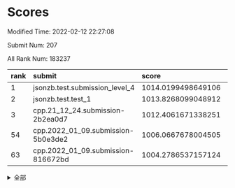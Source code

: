 # Scores

Modified Time: 2022-02-12 22:27:08

Submit Num: 207

All Rank Num: 183237

| rank |               submit               |       score        |       sigma        | pk_num |
| :--- | :--------------------------------- | :----------------- | :----------------- | :----- |
| 1    | jsonzb.test.submission_level_4     | 1014.0199498649106 | 0.8030677901585693 | 3536   |
| 2    | jsonzb.test.test_1                 | 1013.8268099048912 | 0.8275494928905897 | 3545   |
| 3    | cpp.21_12_24.submission-2b2ea0d7   | 1012.4061671338251 | 0.7940036325175003 | 3541   |
| 54   | cpp.2022_01_09.submission-5b0e3de2 | 1006.0667678004505 | 0.7258325005267137 | 3542   |
| 63   | cpp.2022_01_09.submission-816672bd | 1004.2786537157124 | 0.7179581764349526 | 3542   |


<details>
<summary>全部</summary>

| rank |                 submit                 |       score        |       sigma        | pk_num |
| :--- | :------------------------------------- | :----------------- | :----------------- | :----- |
| 1    | jsonzb.test.submission_level_4         | 1014.0199498649106 | 0.8030677901585693 | 3536   |
| 2    | jsonzb.test.test_1                     | 1013.8268099048912 | 0.8275494928905897 | 3545   |
| 3    | cpp.21_12_24.submission-2b2ea0d7       | 1012.4061671338251 | 0.7940036325175003 | 3541   |
| 4    | gobigger.level_3.submission_level_3_46 | 1011.7186987910495 | 0.7779065577075468 | 3539   |
| 5    | gobigger.level_3.submission_level_3_38 | 1011.5457946382852 | 0.7706911456267672 | 3544   |
| 6    | gobigger.level_3.submission_level_3_40 | 1011.4601869323646 | 0.7781154268222306 | 3538   |
| 7    | gobigger.level_3.submission_level_3_21 | 1011.3780465346675 | 0.7454578397521846 | 3538   |
| 8    | gobigger.level_3.submission_level_3_2  | 1011.1046097681074 | 0.7797241413627544 | 3538   |
| 9    | gobigger.level_3.submission_level_3_28 | 1011.0071588283139 | 0.7592779384009493 | 3539   |
| 10   | gobigger.level_3.submission_level_3_1  | 1010.8001991572604 | 0.7662166570475789 | 3540   |
| 11   | gobigger.level_3.submission_level_3_6  | 1010.7843901314507 | 0.7575470350773507 | 3540   |
| 12   | gobigger.level_3.submission_level_3_42 | 1010.7366298693275 | 0.7556295855990273 | 3539   |
| 13   | gobigger.level_3.submission_level_3_13 | 1010.7269605858811 | 0.7705864150739842 | 3540   |
| 14   | gobigger.level_3.submission_level_3_34 | 1010.5932030787469 | 0.7632024392692666 | 3539   |
| 15   | gobigger.level_3.submission_level_3_36 | 1010.541377463848  | 0.7369946015359565 | 3541   |
| 16   | gobigger.level_3.submission_level_3_7  | 1010.5320905150691 | 0.7636629815582862 | 3547   |
| 17   | gobigger.level_3.submission_level_3_32 | 1010.4913938578825 | 0.7570567681262304 | 3547   |
| 18   | gobigger.level_3.submission_level_3_9  | 1010.453769234305  | 0.7619278941509111 | 3535   |
| 19   | gobigger.level_3.submission_level_3_12 | 1010.4000200459113 | 0.757603620570596  | 3539   |
| 20   | gobigger.level_3.submission_level_3_14 | 1010.3808180000512 | 0.7336638442881173 | 3542   |
| 21   | gobigger.level_3.submission_level_3_11 | 1010.3608683351684 | 0.7717243171808684 | 3543   |
| 22   | gobigger.level_3.submission_level_3_3  | 1010.3088464384526 | 0.7644332620695705 | 3538   |
| 23   | gobigger.level_3.submission_level_3_30 | 1010.2825432946977 | 0.7474046646537152 | 3543   |
| 24   | gobigger.level_3.submission_level_3_10 | 1010.1342631302314 | 0.7595164618642972 | 3540   |
| 25   | gobigger.level_3.submission_level_3_49 | 1010.1197084104565 | 0.7569646317781986 | 3546   |
| 26   | gobigger.level_3.submission_level_3_35 | 1010.1191880115633 | 0.7563519916029382 | 3543   |
| 27   | gobigger.level_3.submission_level_3_37 | 1010.0140171941376 | 0.7727168467134619 | 3542   |
| 28   | gobigger.level_3.submission_level_3_44 | 1009.9985032051659 | 0.7354244603159005 | 3546   |
| 29   | gobigger.level_3.submission_level_3_22 | 1009.9883121507493 | 0.771445748133784  | 3543   |
| 30   | gobigger.level_3.submission_level_3_27 | 1009.9817851950475 | 0.7453294129712839 | 3541   |
| 31   | gobigger.level_3.submission_level_3_16 | 1009.9651020421268 | 0.7520709851756676 | 3543   |
| 32   | gobigger.level_3.submission_level_3_26 | 1009.963742014899  | 0.7648591375758382 | 3542   |
| 33   | gobigger.level_3.submission_level_3_0  | 1009.9278328790268 | 0.7548787858658075 | 3546   |
| 34   | gobigger.level_3.submission_level_3_41 | 1009.8861874211933 | 0.7648756687702734 | 3542   |
| 35   | gobigger.level_3.submission_level_3_24 | 1009.8370191805172 | 0.7459521562833064 | 3541   |
| 36   | gobigger.level_3.submission_level_3_29 | 1009.7756906278765 | 0.7526722206270436 | 3538   |
| 37   | gobigger.level_3.submission_level_3_20 | 1009.7414456687183 | 0.752252728761817  | 3540   |
| 38   | gobigger.level_3.submission_level_3_5  | 1009.5656622376782 | 0.7776586522923948 | 3540   |
| 39   | gobigger.level_3.submission_level_3_19 | 1009.462080873387  | 0.737588542006517  | 3542   |
| 40   | gobigger.level_3.submission_level_3_25 | 1009.2916115453414 | 0.754389944078405  | 3540   |
| 41   | gobigger.level_3.submission_level_3_43 | 1009.2588394192844 | 0.7298021386155529 | 3537   |
| 42   | gobigger.level_3.submission_level_3_17 | 1009.2088640090998 | 0.7488231182371877 | 3546   |
| 43   | gobigger.level_3.submission_level_3_4  | 1009.16515986585   | 0.7222195404296733 | 3542   |
| 44   | gobigger.level_3.submission_level_3_45 | 1009.1281149889487 | 0.7486625539015508 | 3542   |
| 45   | gobigger.level_3.submission_level_3_31 | 1009.0770792846749 | 0.74754322869589   | 3541   |
| 46   | gobigger.level_3.submission_level_3_18 | 1009.0639650058819 | 0.7371955832733232 | 3543   |
| 47   | gobigger.level_3.submission_level_3_8  | 1009.0625817399335 | 0.7395888834973147 | 3541   |
| 48   | gobigger.level_3.submission_level_3_33 | 1008.9061997177342 | 0.761823124400779  | 3534   |
| 49   | gobigger.level_3.submission_level_3_23 | 1008.7898413778524 | 0.7434488233029024 | 3539   |
| 50   | gobigger.level_3.submission_level_3_39 | 1008.7808239664137 | 0.747491489825836  | 3542   |
| 51   | gobigger.level_3.submission_level_3_48 | 1008.7792811506745 | 0.7282940301506112 | 3543   |
| 52   | gobigger.level_3.submission_level_3_47 | 1008.5708189421977 | 0.7482348536024388 | 3539   |
| 53   | gobigger.level_3.submission_level_3_15 | 1008.1959901914347 | 0.7439571840688906 | 3543   |
| 54   | cpp.2022_01_09.submission-5b0e3de2     | 1006.0667678004505 | 0.7258325005267137 | 3542   |
| 55   | gobigger.level_1.submission_level_1_43 | 1005.1938423779175 | 0.7291432080494792 | 3543   |
| 56   | gobigger.level_1.submission_level_1_37 | 1004.6453069559033 | 0.7231287407190221 | 3541   |
| 57   | gobigger.level_1.submission_level_1_6  | 1004.6345481063731 | 0.7188866556994735 | 3546   |
| 58   | gobigger.level_1.submission_level_1_36 | 1004.5323600926986 | 0.7206006022374218 | 3541   |
| 59   | gobigger.level_1.submission_level_1_39 | 1004.5288629447888 | 0.7137675707013647 | 3542   |
| 60   | gobigger.level_1.submission_level_1_45 | 1004.3846802651052 | 0.7230911697210012 | 3541   |
| 61   | gobigger.level_1.submission_level_1_5  | 1004.3090864639086 | 0.715634445445554  | 3544   |
| 62   | gobigger.level_1.submission_level_1_3  | 1004.2870104933351 | 0.7104524191766386 | 3542   |
| 63   | cpp.2022_01_09.submission-816672bd     | 1004.2786537157124 | 0.7179581764349526 | 3542   |
| 64   | gobigger.level_1.submission_level_1_28 | 1004.2200316609271 | 0.7161293329783768 | 3539   |
| 65   | gobigger.level_1.submission_level_1_26 | 1004.1164684225397 | 0.7108189876035612 | 3540   |
| 66   | gobigger.level_1.submission_level_1_15 | 1004.0493325625505 | 0.7136266812792483 | 3543   |
| 67   | gobigger.level_1.submission_level_1_21 | 1003.856619066788  | 0.7198354304756698 | 3542   |
| 68   | gobigger.level_1.submission_level_1_41 | 1003.8320107707352 | 0.7212947109252256 | 3539   |
| 69   | gobigger.level_1.submission_level_1_13 | 1003.728103147194  | 0.7233912717051376 | 3543   |
| 70   | gobigger.level_1.submission_level_1_44 | 1003.6877649691518 | 0.7098399991446708 | 3541   |
| 71   | gobigger.level_1.submission_level_1_14 | 1003.6759319221711 | 0.7145304048081469 | 3544   |
| 72   | gobigger.level_1.submission_level_1_30 | 1003.6155302223785 | 0.7280072119415049 | 3543   |
| 73   | gobigger.level_1.submission_level_1_10 | 1003.5658537817824 | 0.7182535332591106 | 3545   |
| 74   | gobigger.level_1.submission_level_1_18 | 1003.544415924858  | 0.7132734594969021 | 3543   |
| 75   | gobigger.level_1.submission_level_1_33 | 1003.5229175265204 | 0.7143582329019843 | 3539   |
| 76   | gobigger.level_1.submission_level_1_47 | 1003.4893245350764 | 0.7129222306751927 | 3537   |
| 77   | gobigger.level_1.submission_level_1_48 | 1003.4677670867826 | 0.7267547047263393 | 3537   |
| 78   | gobigger.level_1.submission_level_1_9  | 1003.4544693144406 | 0.7199789843958202 | 3536   |
| 79   | gobigger.level_1.submission_level_1_49 | 1003.4442752643156 | 0.7184763681379881 | 3539   |
| 80   | gobigger.level_1.submission_level_1_25 | 1003.4418701863999 | 0.712618826741793  | 3542   |
| 81   | gobigger.level_1.submission_level_1_20 | 1003.4224640267713 | 0.7111121137588098 | 3546   |
| 82   | gobigger.level_1.submission_level_1_16 | 1003.4146717244608 | 0.7340784633034455 | 3539   |
| 83   | gobigger.level_1.submission_level_1_22 | 1003.233152998658  | 0.7248289286150729 | 3537   |
| 84   | gobigger.level_1.submission_level_1_0  | 1003.1929924966371 | 0.7160797607694381 | 3543   |
| 85   | gobigger.level_1.submission_level_1_24 | 1003.1635380625986 | 0.7096886845962991 | 3540   |
| 86   | gobigger.level_1.submission_level_1_34 | 1003.1049462004524 | 0.7153166959193447 | 3543   |
| 87   | gobigger.level_1.submission_level_1_12 | 1003.1015816964458 | 0.7186731383275378 | 3537   |
| 88   | gobigger.level_1.submission_level_1_27 | 1003.0938317773104 | 0.7038708678312133 | 3541   |
| 89   | gobigger.level_1.submission_level_1_23 | 1003.0457836505788 | 0.7111791598511957 | 3540   |
| 90   | gobigger.level_1.submission_level_1_32 | 1003.0204076899361 | 0.7248150588796077 | 3543   |
| 91   | gobigger.level_1.submission_level_1_40 | 1003.0132586230947 | 0.7189183879315437 | 3540   |
| 92   | gobigger.level_1.submission_level_1_38 | 1002.9560285857401 | 0.7091513112704468 | 3537   |
| 93   | gobigger.level_1.submission_level_1_8  | 1002.9532571824499 | 0.7115790417000566 | 3546   |
| 94   | gobigger.level_1.submission_level_1_2  | 1002.8102092161245 | 0.7124048577557065 | 3543   |
| 95   | gobigger.level_1.submission_level_1_42 | 1002.7716715788457 | 0.7202011156750968 | 3538   |
| 96   | gobigger.level_1.submission_level_1_31 | 1002.6703183593742 | 0.727442914510978  | 3539   |
| 97   | gobigger.level_1.submission_level_1_7  | 1002.5235651707713 | 0.7173556360978796 | 3545   |
| 98   | gobigger.level_1.submission_level_1_11 | 1002.5031719454624 | 0.7196821499469436 | 3543   |
| 99   | gobigger.level_1.submission_level_1_46 | 1002.0809465453212 | 0.7095479837112916 | 3539   |
| 100  | gobigger.level_1.submission_level_1_29 | 1001.9052146705146 | 0.709550219451711  | 3537   |
| 101  | gobigger.level_1.submission_level_1_17 | 1001.8657308893959 | 0.707952485438972  | 3543   |
| 102  | gobigger.level_1.submission_level_1_1  | 1001.7324556361053 | 0.7193068293128604 | 3540   |
| 103  | gobigger.level_1.submission_level_1_19 | 1001.6575533044654 | 0.7145447713141044 | 3543   |
| 104  | gobigger.level_1.submission_level_1_35 | 1001.1194068446451 | 0.7008675413940445 | 3537   |
| 105  | gobigger.level_1.submission_level_1_4  | 1000.7699091688338 | 0.6996950160205203 | 3539   |
| 106  | gobigger.random.submission_random_39   | 997.124834731647   | 0.7050119716222236 | 3539   |
| 107  | gobigger.random.submission_random_44   | 997.0828041712774  | 0.7029410480675355 | 3535   |
| 108  | gobigger.random.submission_random_0    | 997.0671491577885  | 0.712680038621824  | 3542   |
| 109  | gobigger.random.submission_random_30   | 996.9763064269173  | 0.7156026245222172 | 3536   |
| 110  | gobigger.random.submission_random_21   | 996.8457686947363  | 0.7136918719556645 | 3538   |
| 111  | gobigger.random.submission_random_2    | 996.8428595170924  | 0.7145430812075919 | 3538   |
| 112  | gobigger.random.submission_random_37   | 996.8072338082053  | 0.714502380926204  | 3543   |
| 113  | gobigger.random.submission_random_45   | 996.791903538636   | 0.7055144073523113 | 3543   |
| 114  | gobigger.random.submission_random_18   | 996.5893478497208  | 0.7121258900496785 | 3539   |
| 115  | gobigger.random.submission_random_31   | 996.5494270349592  | 0.7057181922973528 | 3536   |
| 116  | gobigger.random.submission_random_36   | 996.4596965169968  | 0.7133688762276593 | 3540   |
| 117  | gobigger.random.submission_random_47   | 996.3926695769496  | 0.7170407295258244 | 3544   |
| 118  | gobigger.random.submission_random_20   | 996.2961090034452  | 0.7027413236990837 | 3537   |
| 119  | gobigger.random.submission_random_38   | 996.2759191434709  | 0.7190348908974381 | 3543   |
| 120  | gobigger.random.submission_random_8    | 996.2672183999889  | 0.7235714473742676 | 3541   |
| 121  | gobigger.random.submission_random_6    | 996.2588820753224  | 0.711697731293929  | 3540   |
| 122  | gobigger.random.submission_random_9    | 996.2513235941472  | 0.7174569460688335 | 3538   |
| 123  | gobigger.random.submission_random_48   | 996.1745322427822  | 0.7006427289678714 | 3534   |
| 124  | gobigger.random.submission_random_16   | 996.1385493457391  | 0.7067992955890017 | 3539   |
| 125  | gobigger.random.submission_random_49   | 996.0962420565285  | 0.7212741348334649 | 3545   |
| 126  | gobigger.random.submission_random_43   | 996.0679958514221  | 0.7098514908951123 | 3540   |
| 127  | gobigger.random.submission_random_27   | 996.0223761894732  | 0.717893042291283  | 3540   |
| 128  | gobigger.random.submission_random_26   | 995.9915424919752  | 0.707297163934353  | 3543   |
| 129  | gobigger.random.submission_random_35   | 995.9367984553761  | 0.7103380559691339 | 3538   |
| 130  | gobigger.random.submission_random_34   | 995.9142576302163  | 0.7087135781276629 | 3542   |
| 131  | gobigger.random.submission_random_13   | 995.9074281097699  | 0.7052057680832048 | 3539   |
| 132  | gobigger.random.submission_random_15   | 995.8331132262689  | 0.712711463532362  | 3540   |
| 133  | gobigger.random.submission_random_40   | 995.780787415804   | 0.7073096261512161 | 3543   |
| 134  | gobigger.random.submission_random_4    | 995.7789555113471  | 0.6992951612887047 | 3543   |
| 135  | gobigger.random.submission_random_46   | 995.7124761393122  | 0.7272335088322449 | 3539   |
| 136  | gobigger.random.submission_random_7    | 995.6962316759669  | 0.7071413710362546 | 3542   |
| 137  | gobigger.random.submission_random_32   | 995.680317929751   | 0.7214634777531092 | 3538   |
| 138  | gobigger.random.submission_random_14   | 995.670617554965   | 0.7053817006435688 | 3542   |
| 139  | gobigger.random.submission_random_12   | 995.6637826231     | 0.7150709403532284 | 3539   |
| 140  | gobigger.random.submission_random_3    | 995.6626611564064  | 0.6970338250585777 | 3539   |
| 141  | gobigger.random.submission_random_28   | 995.646273831587   | 0.7084839164483109 | 3539   |
| 142  | gobigger.random.submission_random_25   | 995.6296464249235  | 0.7130644209552771 | 3543   |
| 143  | gobigger.random.submission_random_1    | 995.5737859061404  | 0.7170444808745016 | 3540   |
| 144  | gobigger.random.submission_random_24   | 995.528719129319   | 0.7332109063670968 | 3538   |
| 145  | gobigger.random.submission_random_5    | 995.424001002605   | 0.7183829665874362 | 3535   |
| 146  | gobigger.random.submission_random_22   | 995.3210752818978  | 0.7165592329045682 | 3541   |
| 147  | gobigger.random.submission_random_42   | 995.317921299966   | 0.7224547936675825 | 3544   |
| 148  | gobigger.random.submission_random_33   | 995.2872391259122  | 0.7064743362869892 | 3542   |
| 149  | gobigger.random.submission_random_10   | 995.1038544646814  | 0.7046988471610494 | 3540   |
| 150  | gobigger.random.submission_random_41   | 994.9198073155775  | 0.7354019302995428 | 3540   |
| 151  | gobigger.random.submission_random_23   | 994.805690812534   | 0.7176432837575133 | 3541   |
| 152  | gobigger.random.submission_random_19   | 994.6953877139764  | 0.7265342014836187 | 3545   |
| 153  | gobigger.random.submission_random_17   | 994.6381342011204  | 0.7113877865254212 | 3542   |
| 154  | gobigger.random.submission_random_11   | 994.421407832862   | 0.7223445608683903 | 3544   |
| 155  | gobigger.level_2.submission_level_2_43 | 994.3928306977551  | 0.7266583665868243 | 3539   |
| 156  | gobigger.random.submission_random_29   | 994.2989416998196  | 0.7096702369245389 | 3536   |
| 157  | gobigger.level_2.submission_level_2_38 | 993.9373056928343  | 0.7272092185183877 | 3542   |
| 158  | gobigger.level_2.submission_level_2_5  | 993.8997405109441  | 0.7323339581557256 | 3546   |
| 159  | gobigger.level_2.submission_level_2_23 | 993.5539938073208  | 0.7396089471798584 | 3542   |
| 160  | gobigger.level_2.submission_level_2_27 | 993.521235013637   | 0.7368690411587976 | 3538   |
| 161  | gobigger.level_2.submission_level_2_34 | 993.467937398769   | 0.7324569979029477 | 3547   |
| 162  | gobigger.level_2.submission_level_2_28 | 993.2487542906432  | 0.7390088650316556 | 3543   |
| 163  | gobigger.level_2.submission_level_2_47 | 993.2261131692039  | 0.7391130013941248 | 3539   |
| 164  | gobigger.level_2.submission_level_2_14 | 992.9803106395934  | 0.7319838028020978 | 3538   |
| 165  | gobigger.level_2.submission_level_2_0  | 992.8538653016849  | 0.7360639467646878 | 3543   |
| 166  | gobigger.level_2.submission_level_2_12 | 992.8155063445778  | 0.7503088379175229 | 3540   |
| 167  | gobigger.level_2.submission_level_2_1  | 992.7065902437375  | 0.7380503251901974 | 3540   |
| 168  | gobigger.level_2.submission_level_2_18 | 992.6819872287024  | 0.7433376911719247 | 3537   |
| 169  | gobigger.level_2.submission_level_2_31 | 992.5229340109676  | 0.7503750215184021 | 3545   |
| 170  | gobigger.level_2.submission_level_2_40 | 992.3655308714427  | 0.7386995565645628 | 3541   |
| 171  | gobigger.level_2.submission_level_2_37 | 992.3421297032066  | 0.7444542136152833 | 3542   |
| 172  | gobigger.level_2.submission_level_2_4  | 992.2595166528073  | 0.749431018418872  | 3541   |
| 173  | gobigger.level_2.submission_level_2_21 | 992.2497912797298  | 0.7346578505317376 | 3538   |
| 174  | gobigger.level_2.submission_level_2_17 | 992.2355405000756  | 0.7337129888827707 | 3539   |
| 175  | gobigger.level_2.submission_level_2_42 | 992.1908723332101  | 0.7556781263062959 | 3539   |
| 176  | gobigger.level_2.submission_level_2_46 | 992.1344953686844  | 0.7522934081634641 | 3542   |
| 177  | gobigger.level_2.submission_level_2_20 | 992.1022200353779  | 0.7267953726606076 | 3544   |
| 178  | gobigger.level_2.submission_level_2_11 | 992.061812524781   | 0.738450122045448  | 3545   |
| 179  | gobigger.level_2.submission_level_2_26 | 992.018343462151   | 0.7476411587255571 | 3541   |
| 180  | gobigger.level_2.submission_level_2_36 | 991.893844175165   | 0.756054287389317  | 3544   |
| 181  | gobigger.level_2.submission_level_2_9  | 991.8723184919047  | 0.7301572065898054 | 3533   |
| 182  | gobigger.level_2.submission_level_2_45 | 991.8341689724843  | 0.746511774895212  | 3541   |
| 183  | gobigger.level_2.submission_level_2_10 | 991.7373583561722  | 0.7549067625911515 | 3542   |
| 184  | gobigger.level_2.submission_level_2_39 | 991.6766274726967  | 0.7486380374309418 | 3549   |
| 185  | gobigger.level_2.submission_level_2_2  | 991.6186490226833  | 0.7449090429881531 | 3542   |
| 186  | gobigger.level_2.submission_level_2_30 | 991.6070119767542  | 0.7415436070008341 | 3541   |
| 187  | gobigger.level_2.submission_level_2_6  | 991.571331866021   | 0.7429578387605871 | 3540   |
| 188  | gobigger.level_2.submission_level_2_35 | 991.5162513964068  | 0.7429668699642343 | 3542   |
| 189  | gobigger.level_2.submission_level_2_24 | 991.4810800851986  | 0.7416086782522505 | 3538   |
| 190  | gobigger.level_2.submission_level_2_7  | 991.4089762720016  | 0.746790636687062  | 3538   |
| 191  | gobigger.level_2.submission_level_2_49 | 991.4042748457786  | 0.7570901079015595 | 3547   |
| 192  | gobigger.level_2.submission_level_2_32 | 991.3430790477403  | 0.7309827755309386 | 3541   |
| 193  | gobigger.level_2.submission_level_2_19 | 991.3392408008556  | 0.7495417619233581 | 3536   |
| 194  | gobigger.level_2.submission_level_2_29 | 991.2667367326968  | 0.776000221067681  | 3543   |
| 195  | gobigger.level_2.submission_level_2_48 | 991.2112313895894  | 0.742573119500626  | 3539   |
| 196  | gobigger.level_2.submission_level_2_15 | 991.039698823125   | 0.7459284954862682 | 3540   |
| 197  | gobigger.level_2.submission_level_2_22 | 990.9913792422384  | 0.7642501901568187 | 3533   |
| 198  | gobigger.level_2.submission_level_2_44 | 990.8915994859824  | 0.7683479283716063 | 3544   |
| 199  | gobigger.level_2.submission_level_2_33 | 990.8702714677269  | 0.7580281386419095 | 3542   |
| 200  | gobigger.level_2.submission_level_2_13 | 990.834494034287   | 0.7662572444003221 | 3540   |
| 201  | gobigger.level_2.submission_level_2_41 | 990.6321793088922  | 0.7633123424166008 | 3543   |
| 202  | gobigger.level_2.submission_level_2_16 | 990.603703043985   | 0.75397505197656   | 3540   |
| 203  | gobigger.level_2.submission_level_2_25 | 990.2778264412558  | 0.7692548330290154 | 3540   |
| 204  | gobigger.level_2.submission_level_2_3  | 990.2564760959026  | 0.7820882419537936 | 3542   |
| 205  | gobigger.level_2.submission_level_2_8  | 990.2523206715582  | 0.7739351190640062 | 3541   |
| 206  | gobigger.none.submission_none_1        | 979.5463476388958  | 1.1841708240873572 | 3545   |
| 207  | gobigger.none.submission_none_0        | 974.8645222774077  | 1.4092724426873027 | 3535   |

</details>